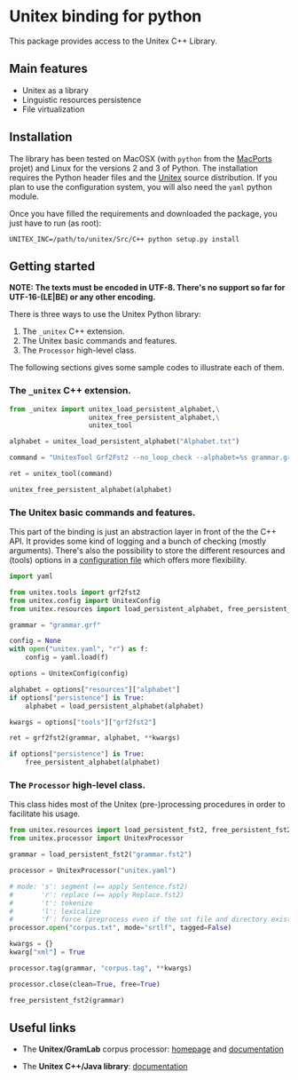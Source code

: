 # Unitex binding for python

This package provides access to the Unitex C++ Library.

## Main features

* Unitex as a library
* Linguistic resources persistence
* File virtualization

## Installation

The library has been tested on MacOSX (with `python` from the [MacPorts](https://www.macports.org/) projet) and Linux for the versions 2 and 3 of Python. The installation requires the Python header files and the [Unitex](http://igm.univ-mlv.fr/~unitex/index.php?page=3&html=download.html) source distribution. If you plan to use the configuration system, you will also need the `yaml` python module.

Once you have filled the requirements and downloaded the package, you just have to run (as root):

```
UNITEX_INC=/path/to/unitex/Src/C++ python setup.py install
```

## Getting started

**NOTE: The texts must be encoded in UTF-8. There's no support so far for UTF-16-(LE|BE) or any other encoding.**

There is three ways to use the Unitex Python library:

1. The `_unitex` C++ extension.
2. The Unitex basic commands and features.
3. The `Processor` high-level class.

The following sections gives some sample codes to illustrate each of them.

### The `_unitex` C++ extension.

```python
from _unitex import unitex_load_persistent_alphabet,\
					unitex_free_persistent_alphabet,\
					unitex_tool

alphabet = unitex_load_persistent_alphabet("Alphabet.txt")

command = "UnitexTool Grf2Fst2 --no_loop_check --alphabet=%s grammar.grf -qutf8-no-bom" % alphabet

ret = unitex_tool(command)

unitex_free_persistent_alphabet(alphabet)
```
### The Unitex basic commands and features.

This part of the binding is just an abstraction layer in front of the the C++ API. It provides some kind of logging and a bunch of checking (mostly arguments). There's also the possibility to store the different resources and (tools) options in a [configuration file](https://github.com/patwat/python-unitex/blob/master/config/unitex.yaml) which offers more flexibility. 

```python
import yaml

from unitex.tools import grf2fst2
from unitex.config import UnitexConfig
from unitex.resources import load_persistent_alphabet, free_persistent_alphabet

grammar = "grammar.grf"

config = None
with open("unitex.yaml", "r") as f:
    config = yaml.load(f)

options = UnitexConfig(config)

alphabet = options["resources"]["alphabet"]
if options["persistence"] is True:
	alphabet = load_persistent_alphabet(alphabet)

kwargs = options["tools"]["grf2fst2"]

ret = grf2fst2(grammar, alphabet, **kwargs)

if options["persistence"] is True:
	free_persistent_alphabet(alphabet)
```

### The `Processor` high-level class.

This class hides most of the Unitex (pre-)processing procedures in order to facilitate his usage.

```python
from unitex.resources import load_persistent_fst2, free_persistent_fst2
from unitex.processor import UnitexProcessor

grammar = load_persistent_fst2("grammar.fst2")

processor = UnitexProcessor("unitex.yaml")

# mode: 's': segment (== apply Sentence.fst2)
#		'r': replace (== apply Replace.fst2)
#		't': tokenize
#		'l': lexicalize
#		'f': force (preprocess even if the snt file and directory exist)
processor.open("corpus.txt", mode="srtlf", tagged=False)

kwargs = {}
kwarg["xml"] = True

processor.tag(grammar, "corpus.tag", **kwargs)

processor.close(clean=True, free=True)

free_persistent_fst2(grammar)
```

## Useful links

* The **Unitex/GramLab** corpus processor: [homepage](http://www-igm.univ-mlv.fr/~unitex/) and [documentation](http://igm.univ-mlv.fr/~unitex/UnitexManual3.1.pdf)

* The **Unitex C++/Java library**: [documentation](http://unitex-library-fr.readthedocs.org/)

